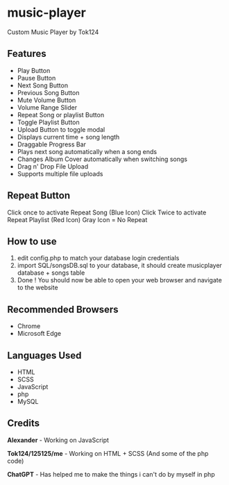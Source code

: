 # music-player
Custom Music Player by Tok124

## Features
* Play Button
* Pause Button
* Next Song Button
* Previous Song Button
* Mute Volume Button
* Volume Range Slider
* Repeat Song or playlist Button
* Toggle Playlist Button
* Upload Button to toggle modal
* Displays current time + song length
* Draggable Progress Bar
* Plays next song automatically when a song ends
* Changes Album Cover automatically when switching songs
* Drag n' Drop File Upload
* Supports multiple file uploads

## Repeat Button
Click once to activate Repeat Song (Blue Icon)
Click Twice to activate Repeat Playlist (Red Icon)
Gray Icon = No Repeat

## How to use
1. edit config.php to match your database login credentials
2. import SQL/songsDB.sql to your database, it should create musicplayer database + songs table
3. Done ! You should now be able to open your web browser and navigate to the website

## Recommended Browsers
* Chrome
* Microsoft Edge

## Languages Used
* HTML
* SCSS
* JavaScript
* php
* MySQL

## Credits
**Alexander** - Working on JavaScript

**Tok124/125125/me** - Working on HTML + SCSS (And some of the php code)

**ChatGPT** - Has helped me to make the things i can't do by myself in php